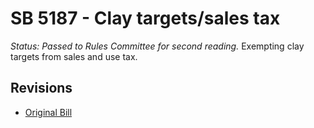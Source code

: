 # SB 5187 - Clay targets/sales tax
*Status: Passed to Rules Committee for second reading.*
Exempting clay targets from sales and use tax.

## Revisions
* [Original Bill](1/)